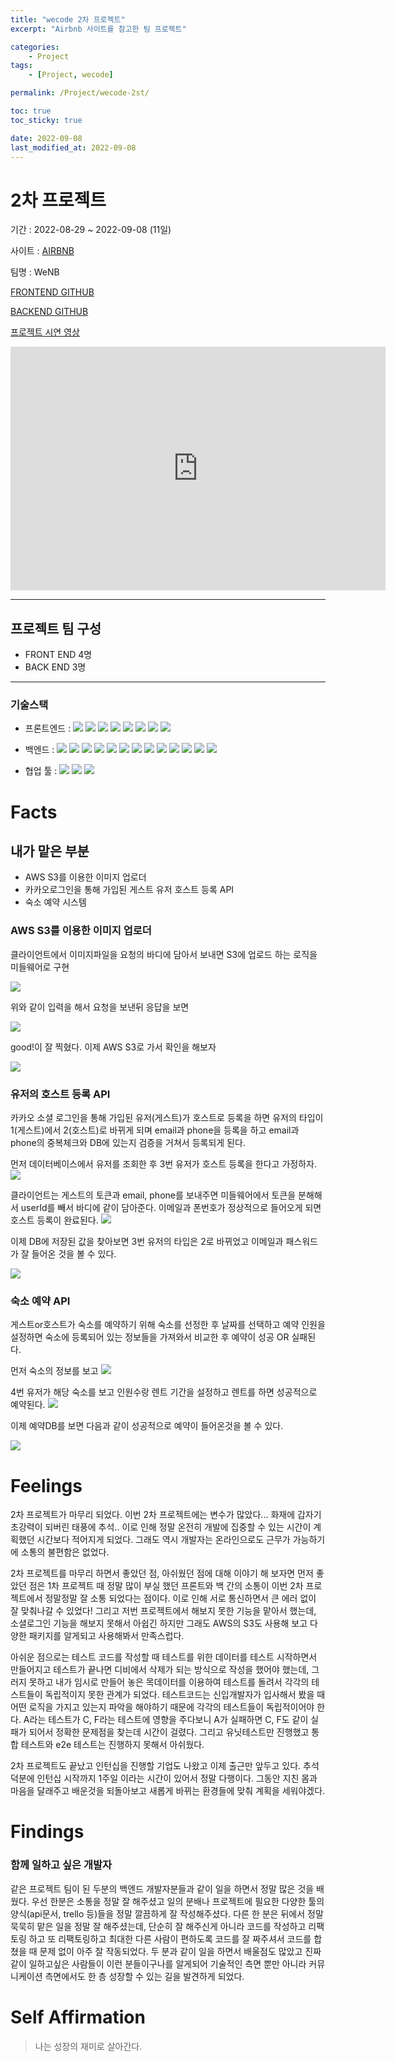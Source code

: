 ```yaml
---
title: "wecode 2차 프로젝트"
excerpt: "Airbnb 사이트를 참고한 팀 프로젝트"

categories:
    - Project
tags:
    - [Project, wecode]

permalink: /Project/wecode-2st/

toc: true
toc_sticky: true

date: 2022-09-08
last_modified_at: 2022-09-08
---
```


# 2차 프로젝트

기간 : 2022-08-29 ~ 2022-09-08 (11일)

사이트 : [AIRBNB](https://www.airbnb.com/)

팀명 : WeNB

[FRONTEND GITHUB](https://github.com/wecode-bootcamp-korea/36-2nd-WeNB-frontend)

[BACKEND GITHUB](https://github.com/wecode-bootcamp-korea/36-2nd-WeNB-backend)

[프로젝트 시연 영상](https://www.youtube.com/watch?v=4i2Bv78AlmY)

<iframe width="600" height="390" src="https://www.youtube.com/embed/4i2Bv78AlmY" title="WeNB 시연 영상" frameborder="0" allow="accelerometer; autoplay; clipboard-write; encrypted-media; gyroscope; picture-in-picture" allowfullscreen></iframe>

---

## 프로젝트 팀 구성

-   FRONT END 4명
-   BACK END 3명

---

### 기술스택

-   프론트엔드 : <img src="https://img.shields.io/badge/JavaScript-FFCA28?style=flat-square&logo=javascript&logoColor=white"/>
    <img src="https://img.shields.io/badge/React.js-58c3cc?style=flat-square&logo=React&logoColor=white"/>
    <img src="https://img.shields.io/badge/Redux-6441a5?style=flat-square&logo=Redux&logoColor=white"/>
    <img src="https://img.shields.io/badge/CRA-58c3cc?style=flat-square&logo=Create-React-App&logoColor=white"/>
    <img src="https://img.shields.io/badge/React Router Dom-gray?style=flat-square&logo=React-Router&logoColor=F6BB43"/>
    <img src="https://img.shields.io/badge/styled components-F6BB43?style=flat-square&logo=styledcomponents&logoColor=white"/>
    <img src="https://img.shields.io/badge/eslint-000066?style=flat-square&logo=eslint&logoColor=white"/>
    <img src="https://img.shields.io/badge/prettier-00CC00?style=flat-square&logo=eslint&logoColor=white"/>

-   백엔드 : <img src="https://img.shields.io/badge/JavaScript-FFCA28?style=flat-square&logo=javascript&logoColor=white"/>
    <img src="https://img.shields.io/badge/Node.js-008000?style=flat-square&logo=Node.js&logoColor=white"/>
    <img src="https://img.shields.io/badge/Express-000080?style=flat-square&logo=Express&logoColor=white"/>
    <img src="https://img.shields.io/badge/ MySQL8.0-6441a5?style=flat-square&logo=MySQL&logoColor=white"/>
    <img src="https://img.shields.io/badge/Postman-F6BB43?style=flat-square&logo=Postman&logoColor=white"/>
    <img src="https://img.shields.io/badge/JWT-F6BB43?style=flat-square&logo=JWT&logoColor=white"/>
    <img src="https://img.shields.io/badge/jest-F6BB43?style=flat-square&logo=jest&logoColor=white"/>
    <img src="https://img.shields.io/badge/aws(EC2)-F6BB43?style=flat-square&logo=amazonaws&logoColor=white"/>
    <img src="https://img.shields.io/badge/aws(vpc)-F6BB43?style=flat-square&logo=amazonaws&logoColor=white"/>
    <img src="https://img.shields.io/badge/aws(rds)-F6BB43?style=flat-square&logo=amazonaws&logoColor=white"/>
    <img src="https://img.shields.io/badge/docker-F6BB43?style=flat-square&logo=docker&logoColor=white"/>
    <img src="https://img.shields.io/badge/nginx-F6BB43?style=flat-square&logo=nginx&logoColor=white"/>
    <img src="https://img.shields.io/badge/CI/CD-F6BB43?style=flat-square&logo=CI/CD&logoColor=white"/>

-   협업 툴 : <img src="https://img.shields.io/badge/Notion-1c1c1c?style=flat-square&logo=Notion&logoColor=white"/> <img src="https://img.shields.io/badge/Slack-553830?style=flat-square&logo=Slack&logoColor=white"/> <img src="https://img.shields.io/badge/Trello-6441a5?style=flat-square&logo=Trello&logoColor=white"/>

# Facts

## 내가 맡은 부분

-   AWS S3를 이용한 이미지 업로더
-   카카오로그인을 통해 가입된 게스트 유저 호스트 등록 API
-   숙소 예약 시스템

### AWS S3를 이용한 이미지 업로더

클라이언트에서 이미지파일을 요청의 바디에 담아서 보내면 S3에 업로드 하는 로직을 미들웨어로 구현

![](../../assets/images/posts_img/Node.js/2022-08-30-postman.png)

위와 같이 입력을 해서 요청을 보낸뒤 응답을 보면

![](../../assets/images/posts_img/Node.js/2022-08-30-good.png)

good!이 잘 찍혔다. 이제 AWS S3로 가서 확인을 해보자

![](../../assets/images/posts_img/Node.js/2022-08-30-s3.png)

### 유저의 호스트 등록 API

카카오 소셜 로그인을 통해 가입된 유저(게스트)가 호스트로 등록을 하면 유저의 타입이 1(게스트)에서 2(호스트)로 바뀌게 되며 email과 phone을 등록을 하고 email과 phone의 중복체크와 DB에 있는지 검증을 거쳐서 등록되게 된다.

먼저 데이터베이스에서 유저를 조회한 후 3번 유저가 호스트 등록을 한다고 가정하자.
![](../../assets/images/posts_img/memoir/2022-09-09-host1.png)

클라이언트는 게스트의 토큰과 email, phone를 보내주면 미들웨어에서 토큰을 분해해서 userId를 빼서 바디에 같이 담아준다.
이메일과 폰번호가 정상적으로 들어오게 되면 호스트 등록이 완료된다.
![](../../assets/images/posts_img/memoir/2022-09-09-host2.png)

이제 DB에 저장된 값을 찾아보면 3번 유저의 타입은 2로 바뀌었고 이메일과 패스워드가 잘 들어온 것을 볼 수 있다.

![](../../assets/images/posts_img/memoir/2022-09-09-host3.png)

### 숙소 예약 API

게스트or호스트가 숙소를 예약하기 위해 숙소를 선정한 후 날짜를 선택하고 예약 인원을 설정하면 숙소에 등록되어 있는 정보들을 가져와서 비교한 후 예약이 성공 OR 실패된다.

먼저 숙소의 정보를 보고
![](../../assets/images/posts_img/memoir/2022-09-09-reservation1.png)

4번 유저가 해당 숙소를 보고 인원수랑 렌트 기간을 설정하고 렌트를 하면 성공적으로 예약된다.
![](../../assets/images/posts_img/memoir/2022-09-09-reservation2.png)

이제 예약DB를 보면 다음과 같이 성공적으로 예약이 들어온것을 볼 수 있다.

![](../../assets/images/posts_img/memoir/2022-09-09-reservation3.png)

# Feelings

2차 프로젝트가 마무리 되었다. 이번 2차 프로젝트에는 변수가 많았다... 화재에 갑자기 초강력이 되버린 태풍에 추석.. 이로 인해 정말 온전히 개발에 집중할 수 있는 시간이 계획했던 시간보다 적어지게 되었다. 그래도 역시 개발자는 온라인으로도 근무가 가능하기에 소통의 불편함은 없었다.

2차 프로젝트를 마무리 하면서 좋았던 점, 아쉬웠던 점에 대해 이야기 해 보자면 먼저 좋았던 점은 1차 프로젝트 때 정말 많이 부실 했던 프론트와 백 간의 소통이 이번 2차 프로젝트에서 정말정말 잘 소통 되었다는 점이다. 이로 인해 서로 통신하면서 큰 에러 없이 잘 맞춰나갈 수 있었다! 그리고 저번 프로젝트에서 해보지 못한 기능을 맡아서 했는데, 소셜로그인 기능을 해보지 못해서 아쉽긴 하지만 그래도 AWS의 S3도 사용해 보고 다양한 패키지를 알게되고 사용해봐서 만족스럽다.

아쉬운 점으로는 테스트 코드를 작성할 때 테스트를 위한 데이터를 테스트 시작하면서 만들어지고 테스트가 끝나면 디비에서 삭제가 되는 방식으로 작성을 했어야 했는데, 그러지 못하고 내가 임시로 만들어 놓은 목데이터를 이용하여 테스트를 돌려서 각각의 테스트들이 독립적이지 못한 관계가 되었다. 테스트코드는 신입개발자가 입사해서 봤을 때 어떤 로직을 가지고 있는지 파악을 해야하기 때문에 각각의 테스트들이 독립적이어야 한다. A라는 테스트가 C, F라는 테스트에 영향을 주다보니 A가 실패하면 C, F도 같이 실패가 되어서 정확한 문제점을 찾는데 시간이 걸렸다. 그리고 유닛테스트만 진행했고 통합 테스트와 e2e 테스트는 진행하지 못해서 아쉬웠다.

2차 프로젝트도 끝났고 인턴십을 진행할 기업도 나왔고 이제 출근만 앞두고 있다. 추석 덕분에 인턴십 시작까지 1주일 이라는 시간이 있어서 정말 다행이다. 그동안 지친 몸과 마음을 달래주고 배운것을 되돌아보고 새롭게 바뀌는 환경들에 맞춰 계획을 세워야겠다.

# Findings

### 함께 일하고 싶은 개발자

같은 프로젝트 팀이 된 두분의 백엔드 개발자분들과 같이 일을 하면서 정말 많은 것을 배웠다. 우선 한분은 소통을 정말 잘 해주셨고 일의 분배나 프로젝트에 필요한 다양한 툴의 양식(api문서, trello 등)들을 정말 깔끔하게 잘 작성해주셨다. 다른 한 분은 뒤에서 정말 묵묵히 맡은 일을 정말 잘 해주셨는데, 단순히 잘 해주신게 아니라 코드를 작성하고 리팩토링 하고 또 리팩토링하고 최대한 다른 사람이 편하도록 코드를 잘 짜주셔서 코드를 합쳤을 때 문제 없이 아주 잘 작동되었다. 두 분과 같이 일을 하면서 배울점도 많았고 진짜 같이 일하고싶은 사람들이 이런 분들이구나를 알게되어 기술적인 측면 뿐만 아니라 커뮤니케이션 측면에서도 한 층 성장할 수 있는 길을 발견하게 되었다.

# Self Affirmation

> 나는 성장의 재미로 살아간다.
